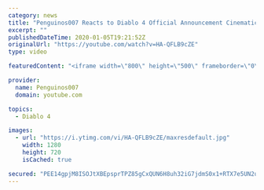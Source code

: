```yaml
---
category: news
title: "Penguinos007 Reacts to Diablo 4 Official Announcement Cinematic Trailer (Blizzcon 2019)"
excerpt: ""
publishedDateTime: 2020-01-05T19:21:52Z
originalUrl: "https://youtube.com/watch?v=HA-QFLB9cZE"
type: video

featuredContent: "<iframe width=\"800\" height=\"500\" frameborder=\"0\" src=\"https://www.youtube.com/embed/HA-QFLB9cZE\" allow=\"accelerometer; autoplay; encrypted-media; gyroscope; picture-in-picture\" allowfullscreen></iframe>"

provider:
  name: Penguinos007
  domain: youtube.com

topics:
  - Diablo 4

images:
  - url: "https://i.ytimg.com/vi/HA-QFLB9cZE/maxresdefault.jpg"
    width: 1280
    height: 720
    isCached: true

secured: "PEE14gpjM8ISOJtXBEpsprTPZ85gCxQUN6H8uh32iG7jdmS0x1+RTX7e5UN2u1lniY4fxf34+k5ui4bP+tKNDKp/F/fcJyHICAXyuYlqBwORhLuZfOOxt3qJM1PEOhemeKAdqYBxgEMMSaVYzuzSpakygql651l8x9MjTPpqMOEnwi9/7flDg/KPTKVO+a4LMfUIa/uRAFtRm41iDWMhOWvvre8f1xyP8y4hasYOVaV573O0E7rcQ98BuoAt8SntX3vqc2OGCG0OP7JqXhAerqvDHk93P4mQH7JCqw8JMYowPq4CDFlgR8ly9wlSVQz7JzQpZGuBTjSq5d7jIl88yt9KES1+Y2dn0QpgTga4xRnPfOxc8MX2af/TFGA1deNGbIqHtRmyPVLMZmyTYtec/oTiqai6FcWIgnWq7C18gV63df9ByROwMMLahaLS616c;lOSEekXeyeVXmRSDY8NHJA=="
---
```


